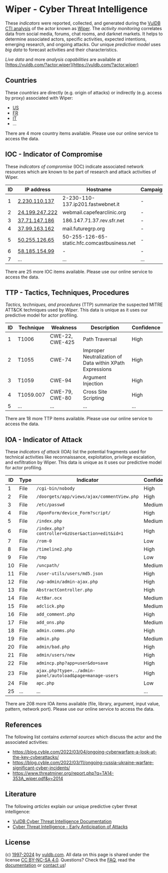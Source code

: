 # Wiper - Cyber Threat Intelligence

These _indicators_ were reported, collected, and generated during the [VulDB CTI analysis](https://vuldb.com/?kb.cti) of the actor known as [Wiper](https://vuldb.com/?actor.wiper). The _activity monitoring_ correlates data from social media, forums, chat rooms, and darknet markets. It helps to determine associated actors, specific activities, expected intentions, emerging research, and ongoing attacks. Our unique _predictive model_ uses _big data_ to forecast activities and their characteristics.

_Live data_ and more _analysis capabilities_ are available at [https://vuldb.com/?actor.wiper](https://vuldb.com/?actor.wiper)

## Countries

These _countries_ are directly (e.g. origin of attacks) or indirectly (e.g. access by proxy) associated with Wiper:

* [US](https://vuldb.com/?country.us)
* [FR](https://vuldb.com/?country.fr)
* [IT](https://vuldb.com/?country.it)
* ...

There are 4 more country items available. Please use our online service to access the data.

## IOC - Indicator of Compromise

These _indicators of compromise_ (IOC) indicate associated network resources which are known to be part of research and attack activities of Wiper.

ID | IP address | Hostname | Campaign | Confidence
-- | ---------- | -------- | -------- | ----------
1 | [2.230.110.137](https://vuldb.com/?ip.2.230.110.137) | 2-230-110-137.ip201.fastwebnet.it | - | High
2 | [24.199.247.222](https://vuldb.com/?ip.24.199.247.222) | webmail.capefearclinic.org | - | High
3 | [37.71.147.186](https://vuldb.com/?ip.37.71.147.186) | 186.147.71.37.rev.sfr.net | - | High
4 | [37.99.163.162](https://vuldb.com/?ip.37.99.163.162) | mail.futuregrp.org | - | High
5 | [50.255.126.65](https://vuldb.com/?ip.50.255.126.65) | 50-255-126-65-static.hfc.comcastbusiness.net | - | High
6 | [58.185.154.99](https://vuldb.com/?ip.58.185.154.99) | - | - | High
7 | ... | ... | ... | ...

There are 25 more IOC items available. Please use our online service to access the data.

## TTP - Tactics, Techniques, Procedures

_Tactics, techniques, and procedures_ (TTP) summarize the suspected MITRE ATT&CK techniques used by _Wiper_. This data is unique as it uses our predictive model for actor profiling.

ID | Technique | Weakness | Description | Confidence
-- | --------- | -------- | ----------- | ----------
1 | T1006 | CWE-22, CWE-425 | Path Traversal | High
2 | T1055 | CWE-74 | Improper Neutralization of Data within XPath Expressions | High
3 | T1059 | CWE-94 | Argument Injection | High
4 | T1059.007 | CWE-79, CWE-80 | Cross Site Scripting | High
5 | ... | ... | ... | ...

There are 18 more TTP items available. Please use our online service to access the data.

## IOA - Indicator of Attack

These _indicators of attack_ (IOA) list the potential fragments used for technical activities like reconnaissance, exploitation, privilege escalation, and exfiltration by Wiper. This data is unique as it uses our predictive model for actor profiling.

ID | Type | Indicator | Confidence
-- | ---- | --------- | ----------
1 | File | `/cgi-bin/nobody` | High
2 | File | `/doorgets/app/views/ajax/commentView.php` | High
3 | File | `/etc/passwd` | Medium
4 | File | `/GponForm/device_Form?script/` | High
5 | File | `/index.php` | Medium
6 | File | `/index.php?controller=GzUser&action=edit&id=1` | High
7 | File | `/rom-0` | Low
8 | File | `/timeline2.php` | High
9 | File | `/tmp` | Low
10 | File | `/uncpath/` | Medium
11 | File | `/user-utils/users/md5.json` | High
12 | File | `/wp-admin/admin-ajax.php` | High
13 | File | `AbstractController.php` | High
14 | File | `ActBar.ocx` | Medium
15 | File | `adclick.php` | Medium
16 | File | `add_comment.php` | High
17 | File | `add_ons.php` | Medium
18 | File | `admin.comms.php` | High
19 | File | `admin.php` | Medium
20 | File | `admin/bad.php` | High
21 | File | `admin/users/new` | High
22 | File | `admincp.php?app=user&do=save` | High
23 | File | `ajax.php?type=../admin-panel/autoload&page=manage-users` | High
24 | File | `apc.php` | Low
25 | ... | ... | ...

There are 208 more IOA items available (file, library, argument, input value, pattern, network port). Please use our online service to access the data.

## References

The following list contains _external sources_ which discuss the actor and the associated activities:

* https://blog.cyble.com/2022/03/04/ongoing-cyberwarfare-a-look-at-the-key-cyberattacks/
* https://blog.cyble.com/2022/03/11/ongoing-russia-ukraine-warfare-significant-cyber-incidents/
* https://www.threatminer.org/report.php?q=TA14-353A_wiper.pdf&y=2014

## Literature

The following _articles_ explain our unique predictive cyber threat intelligence:

* [VulDB Cyber Threat Intelligence Documentation](https://vuldb.com/?kb.cti)
* [Cyber Threat Intelligence - Early Anticipation of Attacks](https://www.scip.ch/en/?labs.20201022)

## License

(c) [1997-2024](https://vuldb.com/?kb.changelog) by [vuldb.com](https://vuldb.com/?kb.about). All data on this page is shared under the license [CC BY-NC-SA 4.0](https://creativecommons.org/licenses/by-nc-sa/4.0/). Questions? Check the [FAQ](https://vuldb.com/?kb.faq), read the [documentation](https://vuldb.com/?kb) or [contact us](https://vuldb.com/?contact)!
